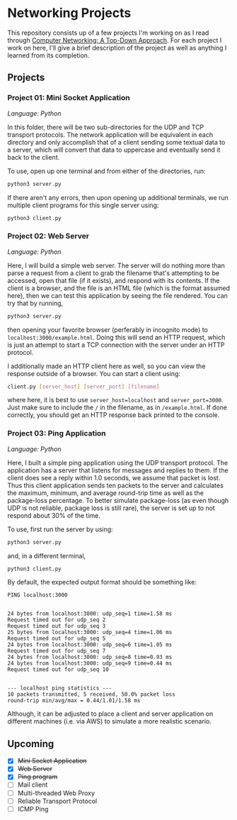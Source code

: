 # Networking Projects
This repository consists up of a few projects I'm working on as I read through [Computer Networking: A Top-Down Approach](https://www.amazon.com/Computer-Networking-Top-Down-Approach-7th/dp/0133594149/). For each project I work on here, I'll give a brief description of the project as well as anything I learned from its completion.

## Projects

### Project 01: Mini Socket Application
*Language: Python*

In this folder, there will be two sub-directories for the UDP and TCP transport protocols. The network application will be equivalent in each directory and only accomplish that of a client sending some textual data to a server, which will convert that data to uppercase and eventually send it back to the client.

To use, open up one terminal and from either of the directories, run:
```bash
python3 server.py
```
If there aren't any errors, then upon opening up additional terminals, we run multiple client programs for this single server using:
```bash
python3 client.py
```

### Project 02: Web Server
*Language: Python*

Here, I will build a simple web server. The server will do nothing more than parse a request from a client to grab the filename that's attempting to be accessed, open that file (if it exists), and respond with its contents. If the client is a browser, and the file is an HTML file (which is the format assumed here), then we can test this application by seeing the file rendered. You can try that by running,
```bash
python3 server.py
```
then opening your favorite browser (perferably in incognito mode) to `localhost:3000/example.html`. Doing this will send an HTTP request, which is just an attempt to start a TCP connection with the server under an HTTP protocol.

I additionally made an HTTP client here as well, so you can view the response outside of a browser. You can start a client using:
```bash
client.py [server_host] [server_port] [filename]
```
where here, it is best to use `server_host=localhost` and `server_port=3000`. Just make sure to include the `/` in the filename, as in `/example.html`. If done correctly, you should get an HTTP response back printed to the console.

### Project 03: Ping Application
*Language: Python*

Here, I built a simple ping application using the UDP transport protocol. The application has a server that listens for messages and replies to them. If the client does see a reply within 1.0 seconds, we assume that packet is lost. Thus this client application sends ten packets to the server and calculates the maximum, minimum, and average round-trip time as well as the package-loss percentage. To better simulate package-loss (as even though UDP is not reliable, package loss is still rare), the server is set up to not respond about 30% of the time.

To use, first run the server by using:
```bash
python3 server.py
```
and, in a different terminal,
```bash
python3 client.py
```

By default, the expected output format should be something like:
```
PING localhost:3000


24 bytes from localhost:3000: udp_seq=1 time=1.58 ms
Request timed out for udp_seq 2
Request timed out for udp_seq 3
25 bytes from localhost:3000: udp_seq=4 time=1.06 ms
Request timed out for udp_seq 5
24 bytes from localhost:3000: udp_seq=6 time=1.05 ms
Request timed out for udp_seq 7
24 bytes from localhost:3000: udp_seq=8 time=0.93 ms
24 bytes from localhost:3000: udp_seq=9 time=0.44 ms
Request timed out for udp_seq 10


--- localhost ping statistics ---
10 packets transmitted, 5 received, 50.0% packet loss
round-trip min/avg/max = 0.44/1.01/1.58 ms
```
Although, it can be adjusted to place a client and server application on different machines (i.e. via AWS) to simulate a more realistic scenario.

## Upcoming
- [x] ~~Mini Socket Application~~
- [x] ~~Web Server~~
- [x] ~~Ping program~~
- [ ] Mail client
- [ ] Multi-threaded Web Proxy
- [ ] Reliable Transport Protocol
- [ ] ICMP Ping
